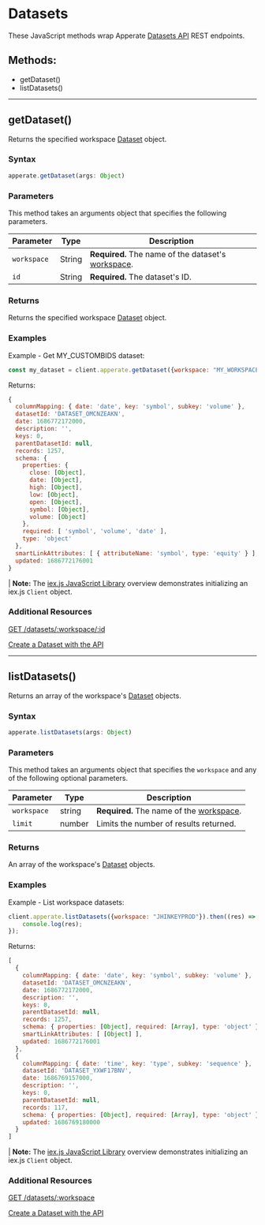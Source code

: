 # Datasets

These JavaScript methods wrap Apperate [Datasets API](https://iexcloud.io/docs/apperate-apis/datasets) REST endpoints.

## Methods:

- getDataset()
- listDatasets()

---

## getDataset()

Returns the specified workspace [Dataset](https://iexcloud.io/docs/apperate-apis/datasets/dataset-object) object.

### Syntax

```javascript
apperate.getDataset(args: Object)
```

### Parameters

This method takes an arguments object that specifies the following parameters.

Parameter | Type | Description
--------- | ---- | -----------
`workspace` | String | **Required.** The name of the dataset's [workspace](https://iexcloud.io/documentation/reference/glossary.html#workspace).
`id` | String | **Required.** The dataset's ID.

### Returns

Returns the specified workspace [Dataset](https://iexcloud.io/docs/apperate-apis/datasets/dataset-object) object.

### Examples

Example - Get MY_CUSTOMBIDS dataset:

```javascript
const my_dataset = client.apperate.getDataset({workspace: "MY_WORKSPACE", id: "MY_CUSTOMBIDS"});
```

Returns:

```javascript
{
  columnMapping: { date: 'date', key: 'symbol', subkey: 'volume' },
  datasetId: 'DATASET_OMCNZEAKN',
  date: 1686772172000,
  description: '',
  keys: 0,
  parentDatasetId: null,
  records: 1257,
  schema: {
    properties: {
      close: [Object],
      date: [Object],
      high: [Object],
      low: [Object],
      open: [Object],
      symbol: [Object],
      volume: [Object]
    },
    required: [ 'symbol', 'volume', 'date' ],
    type: 'object'
  },
  smartLinkAttributes: [ { attributeName: 'symbol', type: 'equity' } ],
  updated: 1686772176001
}
```

| **Note:** The [iex.js JavaScript Library](https://iexcloud.io/documentation/developer-tools/iexjs-library.html#initialize-a-client) overview demonstrates initializing an iex.js `Client` object.

### Additional Resources

[GET /datasets/:workspace/:id](https://iexcloud.io/docs/apperate-apis/datasets/get-a-dataset)

[Create a Dataset with the API](https://iexcloud.io/documentation/managing-your-data/creating-a-dataset-with-the-api.html)

---

## listDatasets()

Returns an array of the workspace's [Dataset](https://iexcloud.io/docs/apperate-apis/datasets/dataset-object) objects.

### Syntax

```javascript
apperate.listDatasets(args: Object)
```

### Parameters

This method takes an arguments object that specifies the `workspace` and any of the following optional parameters.

Parameter | Type | Description
--------- | ---- | -----------
`workspace` | string | **Required.** The name of the [workspace](https://iexcloud.io/documentation/reference/glossary.html#workspace).
`limit` | number | Limits the number of results returned.

### Returns

An array of the workspace's [Dataset](https://iexcloud.io/docs/apperate-apis/datasets/dataset-object) objects.

### Examples

Example - List workspace datasets:

```javascript
client.apperate.listDatasets({workspace: "JHINKEYPROD"}).then((res) => {
    console.log(res);
});
```

Returns:

```javascript
[
  {
    columnMapping: { date: 'date', key: 'symbol', subkey: 'volume' },
    datasetId: 'DATASET_OMCNZEAKN',
    date: 1686772172000,
    description: '',
    keys: 0,
    parentDatasetId: null,
    records: 1257,
    schema: { properties: [Object], required: [Array], type: 'object' },
    smartLinkAttributes: [ [Object] ],
    updated: 1686772176001
  },
  {
    columnMapping: { date: 'time', key: 'type', subkey: 'sequence' },
    datasetId: 'DATASET_YXWF17BNV',
    date: 1686769157000,
    description: '',
    keys: 0,
    parentDatasetId: null,
    records: 117,
    schema: { properties: [Object], required: [Array], type: 'object' },
    updated: 1686769180000
  }
]
```

| **Note:** The [iex.js JavaScript Library](https://iexcloud.io/documentation/developer-tools/iexjs-library.html#initialize-a-client) overview demonstrates initializing an iex.js `Client` object.

### Additional Resources

[GET /datasets/:workspace](https://iexcloud.io/docs/apperate-apis/datasets/list-datasets)

[Create a Dataset with the API](https://iexcloud.io/documentation/managing-your-data/creating-a-dataset-with-the-api.html)